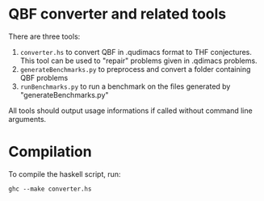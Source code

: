 # QBF converter and related tools 

There are three tools: 

1. `converter.hs` to convert QBF in .qudimacs format to THF conjectures. This tool can be used to "repair" problems given in .qdimacs problems.
2. `generateBenchmarks.py` to preprocess and convert a folder containing QBF problems
3. `runBenchmarks.py` to run a benchmark on the files generated by "generateBenchmarks.py"

All tools should output usage informations if called without command line arguments.

# Compilation

To compile the haskell script, run:

```
ghc --make converter.hs
```
